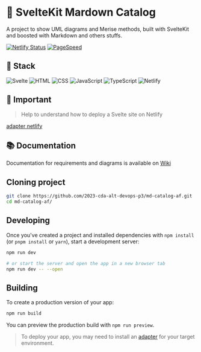 # :scroll: SvelteKit Mardown Catalog

A project to show UML diagrams and Merise methods, built with SvelteKit and boosted with Markdown and others stuffs.

[![Netlify Status](https://api.netlify.com/api/v1/badges/797b2785-7715-4a78-8318-8885749aafd3/deploy-status)](https://app.netlify.com/sites/md-catalog-af/deploys)
[![PageSpeed](https://shields.io/badge/PageSpeed%20Insights-blue?style=flat&logo=pagespeedinsights&logoColor=%23ffffff&logoWidth=30&labelColor=%231097e0&color=%23ffffff)](https://pagespeed.web.dev/analysis/https-md-catalog-af-netlify-app/onil89youu?hl=fr&form_factor=mobile)

## :pill: Stack

![Svelte](https://img.shields.io/badge/Svelte-4A4A55?style=for-the-badge&logo=svelte&logoColor=FF3E00)
![HTML](https://img.shields.io/badge/HTML-239120?style=for-the-badge&logo=html5&logoColor=white)
![CSS](https://img.shields.io/badge/CSS-239120?&style=for-the-badge&logo=css3&logoColor=white)
![JavaScript](https://img.shields.io/badge/JavaScript-F7DF1E?style=for-the-badge&logo=javascript&logoColor=black)
![TypeScript](https://img.shields.io/badge/TypeScript-007ACC?style=for-the-badge&logo=typescript&logoColor=white)
![Netlify](https://img.shields.io/badge/Netlify-00C7B7?style=for-the-badge&logo=netlify&logoColor=white)

## :loudspeaker: Important

> Help to understand how to deploy a Svelte site on Netlify

[adapter netlify](https://kit.svelte.dev/docs/adapter-netlify)

## :books: Documentation

Documentation for requirements and diagrams is available on [Wiki](https://github.com/2023-cda-alt-devops-p3/md-catalog-af/wiki)

## Cloning project

```bash
git clone https://github.com/2023-cda-alt-devops-p3/md-catalog-af.git
cd md-catalog-af/
```

## Developing

Once you've created a project and installed dependencies with `npm install` (or `pnpm install` or `yarn`), start a development server:

```bash
npm run dev

# or start the server and open the app in a new browser tab
npm run dev -- --open
```

## Building

To create a production version of your app:

```bash
npm run build
```

You can preview the production build with `npm run preview`.

> To deploy your app, you may need to install an [adapter](https://kit.svelte.dev/docs/adapters) for your target environment.
